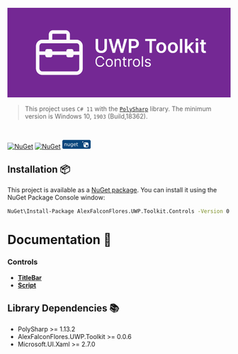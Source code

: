 ![UWP Toolkit Control Cover](<assets/UWP Toolkit Controls - cover github - my library.png>)
> This project uses `C# 11` with the [`PolySharp`](https://github.com/Sergio0694/PolySharp/tree/main) library. The minimum version is Windows 10, `1903` (Build,18362).
<br/>

[![NuGet](https://img.shields.io/nuget/dt/AlexFalconFlores.UWP.Toolkit.Controls.svg)](https://www.nuget.org/stats/packages/AlexFalconFlores.UWP.Toolkit.Controls?groupby=Version) 
[![NuGet](https://img.shields.io/nuget/vpre/AlexFalconFlores.UWP.Toolkit.Controls.svg)](https://www.nuget.org/packages/AlexFalconFlores.UWP.Toolkit.Controls/)
<a href="https://www.nuget.org/packages/AlexFalconFlores.UWP.Toolkit.Controls">
    <img src="https://raw.githubusercontent.com/alexfalconflores/alexfalconflores/main/img/nuget-banner.svg" height=20 alt="Go to Nuget"/>
</a>

## Installation 📦
This project is available as a [NuGet package](https://www.nuget.org/packages/AlexFalconFlores.UWP.Toolkit.Controls). You can install it using the NuGet Package Console window:
```bash
NuGet\Install-Package AlexFalconFlores.UWP.Toolkit.Controls -Version 0.0.1
```

# Documentation 📖
### Controls
- [**TitleBar**](docs/TitleBar/TitleBar.md)
- [**Script**](docs/Script/Script.md)


## Library Dependencies 📚
- PolySharp >= 1.13.2
- AlexFalconFlores.UWP.Toolkit >= 0.0.6
- Microsoft.UI.Xaml >= 2.7.0